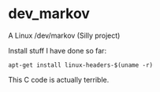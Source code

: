 dev_markov
==========

A Linux /dev/markov (Silly project)

Install stuff I have done so far:

`apt-get install linux-headers-$(uname -r)`

This C code is actually terrible.